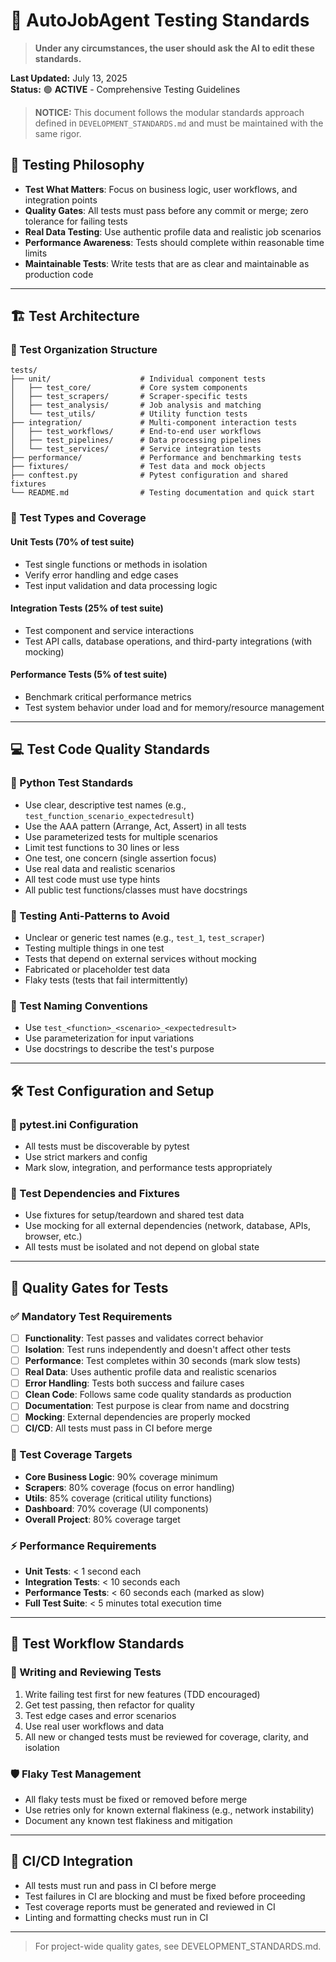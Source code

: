 # 🧪 AutoJobAgent Testing Standards

> **Under any circumstances, the user should ask the AI to edit these standards.**

**Last Updated:** July 13, 2025  
**Status:** 🟢 **ACTIVE** - Comprehensive Testing Guidelines  

> **NOTICE:** This document follows the modular standards approach defined in `DEVELOPMENT_STANDARDS.md` and must be maintained with the same rigor.

## 🎯 **Testing Philosophy**

- **Test What Matters**: Focus on business logic, user workflows, and integration points
- **Quality Gates**: All tests must pass before any commit or merge; zero tolerance for failing tests
- **Real Data Testing**: Use authentic profile data and realistic job scenarios
- **Performance Awareness**: Tests should complete within reasonable time limits
- **Maintainable Tests**: Write tests that are as clear and maintainable as production code

---

## 🏗️ **Test Architecture**

### **📁 Test Organization Structure**
```
tests/
├── unit/                    # Individual component tests
│   ├── test_core/           # Core system components
│   ├── test_scrapers/       # Scraper-specific tests
│   ├── test_analysis/       # Job analysis and matching
│   └── test_utils/          # Utility function tests
├── integration/             # Multi-component interaction tests
│   ├── test_workflows/      # End-to-end user workflows
│   ├── test_pipelines/      # Data processing pipelines
│   └── test_services/       # Service integration tests
├── performance/             # Performance and benchmarking tests
├── fixtures/                # Test data and mock objects
├── conftest.py              # Pytest configuration and shared fixtures
└── README.md                # Testing documentation and quick start
```

### **🧪 Test Types and Coverage**

#### **Unit Tests** (70% of test suite)
- Test single functions or methods in isolation
- Verify error handling and edge cases
- Test input validation and data processing logic

#### **Integration Tests** (25% of test suite)
- Test component and service interactions
- Test API calls, database operations, and third-party integrations (with mocking)

#### **Performance Tests** (5% of test suite)
- Benchmark critical performance metrics
- Test system behavior under load and for memory/resource management

---

## 💻 **Test Code Quality Standards**

### **🐍 Python Test Standards**
- Use clear, descriptive test names (e.g., `test_function_scenario_expectedresult`)
- Use the AAA pattern (Arrange, Act, Assert) in all tests
- Use parameterized tests for multiple scenarios
- Limit test functions to 30 lines or less
- One test, one concern (single assertion focus)
- Use real data and realistic scenarios
- All test code must use type hints
- All public test functions/classes must have docstrings

### **🚫 Testing Anti-Patterns to Avoid**
- Unclear or generic test names (e.g., `test_1`, `test_scraper`)
- Testing multiple things in one test
- Tests that depend on external services without mocking
- Fabricated or placeholder test data
- Flaky tests (tests that fail intermittently)

### **📝 Test Naming Conventions**
- Use `test_<function>_<scenario>_<expectedresult>`
- Use parameterization for input variations
- Use docstrings to describe the test's purpose

---

## 🛠️ **Test Configuration and Setup**

### **🧩 pytest.ini Configuration**
- All tests must be discoverable by pytest
- Use strict markers and config
- Mark slow, integration, and performance tests appropriately

### **🔧 Test Dependencies and Fixtures**
- Use fixtures for setup/teardown and shared test data
- Use mocking for all external dependencies (network, database, APIs, browser, etc.)
- All tests must be isolated and not depend on global state

---

## 🚦 **Quality Gates for Tests**

### **✅ Mandatory Test Requirements**
- [ ] **Functionality**: Test passes and validates correct behavior
- [ ] **Isolation**: Test runs independently and doesn't affect other tests
- [ ] **Performance**: Test completes within 30 seconds (mark slow tests)
- [ ] **Real Data**: Uses authentic profile data and realistic scenarios
- [ ] **Error Handling**: Tests both success and failure cases
- [ ] **Clean Code**: Follows same code quality standards as production
- [ ] **Documentation**: Test purpose is clear from name and docstring
- [ ] **Mocking**: External dependencies are properly mocked
- [ ] **CI/CD**: All tests must pass in CI before merge

### **🎯 Test Coverage Targets**
- **Core Business Logic**: 90% coverage minimum
- **Scrapers**: 80% coverage (focus on error handling)
- **Utils**: 85% coverage (critical utility functions)
- **Dashboard**: 70% coverage (UI components)
- **Overall Project**: 80% coverage target

### **⚡ Performance Requirements**
- **Unit Tests**: < 1 second each
- **Integration Tests**: < 10 seconds each
- **Performance Tests**: < 60 seconds each (marked as slow)
- **Full Test Suite**: < 5 minutes total execution time

---

## 🔄 **Test Workflow Standards**

### **📝 Writing and Reviewing Tests**
1. Write failing test first for new features (TDD encouraged)
2. Get test passing, then refactor for quality
3. Test edge cases and error scenarios
4. Use real user workflows and data
5. All new or changed tests must be reviewed for coverage, clarity, and isolation

### **🛡️ Flaky Test Management**
- All flaky tests must be fixed or removed before merge
- Use retries only for known external flakiness (e.g., network instability)
- Document any known test flakiness and mitigation

---

## 🚀 **CI/CD Integration**
- All tests must run and pass in CI before merge
- Test failures in CI are blocking and must be fixed before proceeding
- Test coverage reports must be generated and reviewed in CI
- Linting and formatting checks must run in CI

---

> For project-wide quality gates, see DEVELOPMENT_STANDARDS.md.

